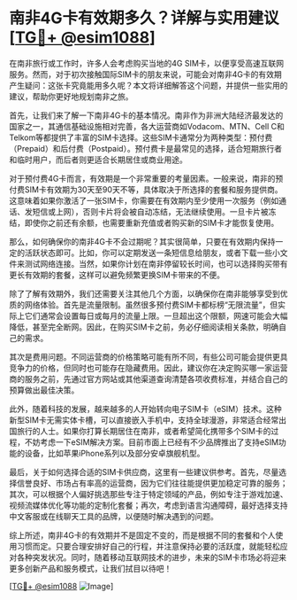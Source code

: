 # 南非4G卡有效期多久？详解与实用建议[[TG💪+ @esim1088](https://t.me/s/esim1088)]

在南非旅行或工作时，许多人会考虑购买当地的4G SIM卡，以便享受高速互联网服务。然而，对于初次接触国际SIM卡的朋友来说，可能会对南非4G卡的有效期产生疑问：这张卡究竟能用多久呢？本文将详细解答这个问题，并提供一些实用的建议，帮助你更好地规划南非之旅。

首先，让我们来了解一下南非4G卡的基本情况。南非作为非洲大陆经济最发达的国家之一，其通信基础设施相对完善，各大运营商如Vodacom、MTN、Cell C和Telkom等都提供了丰富的SIM卡选择。这些SIM卡通常分为两种类型：预付费（Prepaid）和后付费（Postpaid）。预付费卡是最常见的选择，适合短期旅行者和临时用户，而后者则更适合长期居住或商业用途。

对于预付费4G卡而言，有效期是一个非常重要的考量因素。一般来说，南非的预付费SIM卡有效期为30天至90天不等，具体取决于所选择的套餐和服务提供商。这意味着如果你激活了一张SIM卡，你需要在有效期内至少使用一次服务（例如通话、发短信或上网），否则卡片将会被自动冻结，无法继续使用。一旦卡片被冻结，即使你之前还有余额，也需要重新充值或者购买新的SIM卡才能恢复使用。

那么，如何确保你的南非4G卡不会过期呢？其实很简单，只要在有效期内保持一定的活跃状态即可。比如，你可以定期发送一条短信息给朋友，或者下载一些小文件来测试网络连接。当然，如果你计划在南非停留较长时间，也可以选择购买带有更长有效期的套餐，这样可以避免频繁更换SIM卡带来的不便。

除了了解有效期外，我们还需要关注其他几个方面，以确保你在南非能够享受到优质的网络体验。首先是流量限制。虽然很多预付费SIM卡都标榜“无限流量”，但实际上它们通常会设置每日或每月的流量上限。一旦超出这个限额，网速可能会大幅降低，甚至完全断网。因此，在购买SIM卡之前，务必仔细阅读相关条款，明确自己的需求。

其次是费用问题。不同运营商的价格策略可能有所不同，有些公司可能会提供更具竞争力的价格，但同时也可能存在隐藏费用。因此，建议你在决定购买哪一家运营商的服务之前，先通过官方网站或其他渠道查询清楚各项收费标准，并结合自己的预算做出最佳决策。

此外，随着科技的发展，越来越多的人开始转向电子SIM卡（eSIM）技术。这种新型SIM卡无需实体卡槽，可以直接嵌入手机中，支持全球漫游，非常适合经常出国旅行的人士。如果你打算长期居住在南非，或者希望简化携带多个SIM卡的过程，不妨考虑一下eSIM解决方案。目前市面上已经有不少品牌推出了支持eSIM功能的设备，比如苹果iPhone系列以及部分安卓旗舰机型。

最后，关于如何选择合适的SIM卡供应商，这里有一些建议供参考。首先，尽量选择信誉良好、市场占有率高的运营商，因为它们往往能提供更加稳定可靠的服务；其次，可以根据个人偏好挑选那些专注于特定领域的产品，例如专注于游戏加速、视频流媒体优化等功能的定制化套餐；再次，考虑到语言沟通障碍，最好选择支持中文客服或在线聊天工具的品牌，以便随时解决遇到的问题。

综上所述，南非4G卡的有效期并不是固定不变的，而是根据不同的套餐和个人使用习惯而定。只要合理安排好自己的行程，并注意保持必要的活跃度，就能轻松应对各种突发状况。同时，随着移动互联网技术的进步，未来的SIM卡市场必将迎来更多创新产品和服务模式，让我们拭目以待吧！

[[TG💪+ @esim1088](https://t.me/s/esim1088) ![Image](https://i.postimg.cc/4NQfJmqS/Snipaste-2025-05-13-00-14-12.png)]